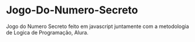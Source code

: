 # Jogo-Do-Numero-Secreto
Jogo do Numero Secreto feito em javascript juntamente com a metodologia de Logica de Programação, Alura.
